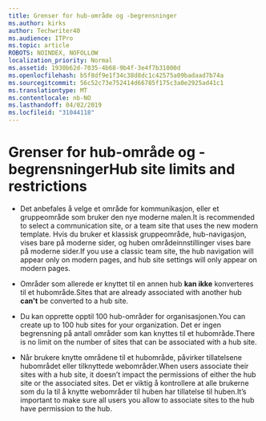 ```yaml
---
title: Grenser for hub-område og -begrensninger
ms.author: kirks
author: Techwriter40
ms.audience: ITPro
ms.topic: article
ROBOTS: NOINDEX, NOFOLLOW
localization_priority: Normal
ms.assetid: 1930b62d-7035-4b68-9b4f-3e4f7b31000d
ms.openlocfilehash: b5f8df9e1f34c38d8dc1c42575a09badaad7b74a
ms.sourcegitcommit: 56c52c73e752414d66785f175c3a0e2925ad41c1
ms.translationtype: MT
ms.contentlocale: nb-NO
ms.lasthandoff: 04/02/2019
ms.locfileid: "31044118"
---
```

# <a name="hub-site-limits-and-restrictions"></a><span data-ttu-id="63ee3-102">Grenser for hub-område og -begrensninger</span><span class="sxs-lookup"><span data-stu-id="63ee3-102">Hub site limits and restrictions</span></span>


- <span data-ttu-id="63ee3-103">Det anbefales å velge et område for kommunikasjon, eller et gruppeområde som bruker den nye moderne malen.</span><span class="sxs-lookup"><span data-stu-id="63ee3-103">It is recommended to select a communication site, or a team site that uses the new modern template.</span></span> <span data-ttu-id="63ee3-104">Hvis du bruker et klassisk gruppeområde, hub-navigasjon, vises bare på moderne sider, og huben områdeinnstillinger vises bare på moderne sider.</span><span class="sxs-lookup"><span data-stu-id="63ee3-104">If you use a classic team site, the hub navigation will appear only on modern pages, and hub site settings will only appear on modern pages.</span></span>


- <span data-ttu-id="63ee3-105">Områder som allerede er knyttet til en annen hub **kan ikke** konverteres til et hubområde.</span><span class="sxs-lookup"><span data-stu-id="63ee3-105">Sites that are already associated with another hub **can't** be converted to a hub site.</span></span>


- <span data-ttu-id="63ee3-106">Du kan opprette opptil 100 hub-områder for organisasjonen.</span><span class="sxs-lookup"><span data-stu-id="63ee3-106">You can create up to 100 hub sites for your organization.</span></span> <span data-ttu-id="63ee3-107">Det er ingen begrensning på antall områder som kan knyttes til et hubområde.</span><span class="sxs-lookup"><span data-stu-id="63ee3-107">There is no limit on the number of sites that can be associated with a hub site.</span></span>


- <span data-ttu-id="63ee3-108">Når brukere knytte områdene til et hubområde, påvirker tillatelsene hubområdet eller tilknyttede webområder.</span><span class="sxs-lookup"><span data-stu-id="63ee3-108">When users associate their sites with a hub site, it doesn’t impact the permissions of either the hub site or the associated sites.</span></span> <span data-ttu-id="63ee3-109">Det er viktig å kontrollere at alle brukerne som du la til å knytte webområder til huben har tillatelse til huben.</span><span class="sxs-lookup"><span data-stu-id="63ee3-109">It’s important to make sure all users you allow to associate sites to the hub have permission to the hub.</span></span>

